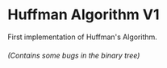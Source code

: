 # Huffman Algorithm V1

First implementation of Huffman's Algorithm.

###### (Contains some bugs in the binary tree)
